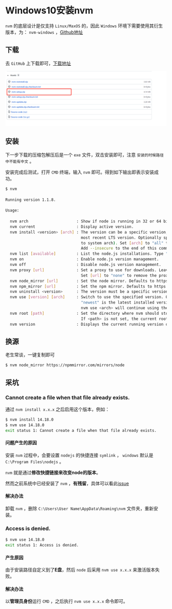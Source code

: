 # Windows10安装nvm

`nvm` 的底层设计是仅支持 `Linux/MaxOS` 的，因此 `Windows` 环境下需要使用其衍生版本，为： `nvm-windows` ，[Github地址](https://github.com/coreybutler/nvm-windows)

## 下载

去 `GitHub` 上下载即可，[下载地址](https://github.com/coreybutler/nvm-windows/releases/)

![nvm-windows下载](assets/images/nvm-windows下载.png)

## 安装

下一步下载的压缩包解压后是一个 `exe` 文件，双击安装即可，注意 `安装的时候路径中不能有中文` 。

安装完成后测试，打开 `CMD` 终端，输入 `nvm` 即可。得到如下输出即表示安装成功。

```bash
$ nvm

Running version 1.1.8.

Usage:

  nvm arch                     : Show if node is running in 32 or 64 bit mode.
  nvm current                  : Display active version.
  nvm install <version> [arch] : The version can be a specific version, "latest" for the latest current version, or "lts" for the
                                 most recent LTS version. Optionally specify whether to install the 32 or 64 bit version (defaults
                                 to system arch). Set [arch] to "all" to install 32 AND 64 bit versions.
                                 Add --insecure to the end of this command to bypass SSL validation of the remote download server.
  nvm list [available]         : List the node.js installations. Type "available" at the end to see what can be installed. Aliased as ls.
  nvm on                       : Enable node.js version management.
  nvm off                      : Disable node.js version management.
  nvm proxy [url]              : Set a proxy to use for downloads. Leave [url] blank to see the current proxy.
                                 Set [url] to "none" to remove the proxy.
  nvm node_mirror [url]        : Set the node mirror. Defaults to https://nodejs.org/dist/. Leave [url] blank to use default url.
  nvm npm_mirror [url]         : Set the npm mirror. Defaults to https://github.com/npm/cli/archive/. Leave [url] blank to default url.
  nvm uninstall <version>      : The version must be a specific version.
  nvm use [version] [arch]     : Switch to use the specified version. Optionally use "latest", "lts", or "newest".
                                 "newest" is the latest installed version. Optionally specify 32/64bit architecture.
                                 nvm use <arch> will continue using the selected version, but switch to 32/64 bit mode.
  nvm root [path]              : Set the directory where nvm should store different versions of node.js.
                                 If <path> is not set, the current root will be displayed.
  nvm version                  : Displays the current running version of nvm for Windows. Aliased as v.
```

## 换源

老生常谈，一键复制即可

```bash
$ nvm node_mirror https://npmmirror.com/mirrors/node
```

## 采坑

###  Cannot create a file when that file already exists.

通过 `nvm install x.x.x` 之后启用这个版本，例如：

```bash
$ nvm install 14.18.0
$ nvm use 14.18.0
exit status 1: Cannot create a file when that file already exists.
```

#### 问题产生的原因

安装 `nvm` 过程中，会要设置 `nodejs` 的快捷连接 `symlink` ， `windows` 默认是 `C:\Program Files\nodejs` 。

`nvm` 就是通过**修改快捷链接来改变node的版本**。

然而之前系统中已经安装了 `nvm` ，**有残留**，具体可以看此[issue](https://github.com/coreybutler/nvm-windows/issues/333#issuecomment-474391460)

#### 解决办法

卸载 `nvm` ，删除 `C:\Users\User Name\AppData\Roaming\nvm` 文件夹，重新安装。

### Access is denied.

```bash
$ nvm use 14.18.0
exit status 1: Access is denied.
```
#### 产生原因

由于安装路径自定义到了**E盘**，然后 `node` 后采用 `nvm use x.x.x` 来激活版本失败。

#### 解决办法

以**管理员身份**运行 `CMD` ，之后执行 `nvm use x.x.x` 命令即可。
